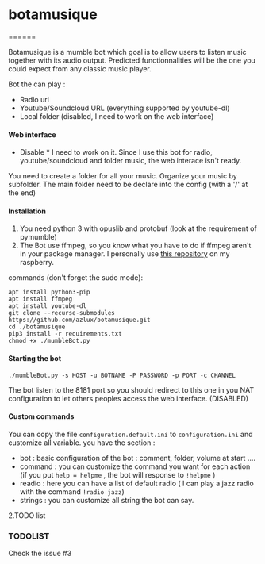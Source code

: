 # botamusique

======

Botamusique is a mumble bot which goal is to allow users to listen music together with its audio output.
Predicted functionnalities will be the one you could expect from any classic music player.

Bot the can play :
- Radio url
- Youtube/Soundcloud URL (everything supported by youtube-dl)
- Local folder (disabled, I need to work on the web interface)

#### Web interface
* Disable * I need to work on it. Since I use this bot for radio, youtube/soundcloud and folder music, the web interace isn't ready.

You need to create a folder for all your music. Organize your music by subfolder.
The main folder need to be declare into the config (with a '/' at the end)

#### Installation
1. You need python 3 with opuslib and protobuf (look at the requirement of pymumble)
2. The Bot use ffmpeg, so you know what you have to do if ffmpeg aren't in your package manager. I personally use [this repository](http://repozytorium.mati75.eu/) on my raspberry.

commands (don't forget the sudo mode):
```
apt install python3-pip
apt install ffmpeg
apt install youtube-dl
git clone --recurse-submodules https://github.com/azlux/botamusique.git
cd ./botamusique
pip3 install -r requirements.txt
chmod +x ./mumbleBot.py
```

#### Starting the bot
`./mumbleBot.py -s HOST -u BOTNAME -P PASSWORD -p PORT -c CHANNEL`

The bot listen to the 8181 port so you should redirect to this one in you NAT configuration to let others peoples access the web interface. (DISABLED)

#### Custom commands
You can copy the file `configuration.default.ini` to `configuration.ini` and customize all variable.
you have the section :
- bot : basic configuration of the bot : comment, folder, volume at start ....
- command : you can customize the command you want for each action (if you put `help = helpme` , the bot will response to `!helpme` )
- readio : here you can have a list of default radio ( I can play a jazz radio with the command `!radio jazz`)
- strings : you can customize all string the bot can say.


2.TODO list

### TODOLIST

Check the issue #3

